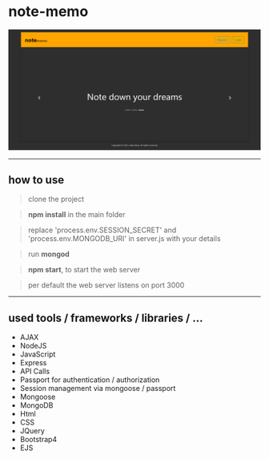 # note-memo

![note-memo-homepage](/assets/images/notememo-homepage.png)

---

## how to use

> clone the project

> **npm install** in the main folder

> replace 'process.env.SESSION_SECRET' and 'process.env.MONGODB_URI' in server.js with your details

> run **mongod**

> **npm start**, to start the web server

> per default the web server listens on port 3000

---

## used tools / frameworks / libraries / ...

- AJAX
- NodeJS
- JavaScript
- Express
- API Calls
- Passport for authentication / authorization
- Session management via mongoose / passport
- Mongoose
- MongoDB
- Html
- CSS
- JQuery
- Bootstrap4
- EJS
